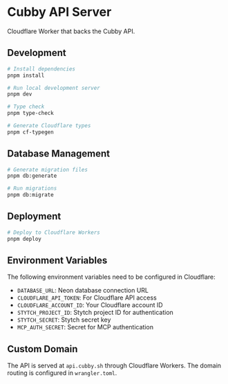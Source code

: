 # Cubby API Server

Cloudflare Worker that backs the Cubby API.

## Development

```bash
# Install dependencies
pnpm install

# Run local development server
pnpm dev

# Type check
pnpm type-check

# Generate Cloudflare types
pnpm cf-typegen
```

## Database Management

```bash
# Generate migration files
pnpm db:generate

# Run migrations
pnpm db:migrate
```

## Deployment

```bash
# Deploy to Cloudflare Workers
pnpm deploy
```

## Environment Variables

The following environment variables need to be configured in Cloudflare:

- `DATABASE_URL`: Neon database connection URL
- `CLOUDFLARE_API_TOKEN`: For Cloudflare API access
- `CLOUDFLARE_ACCOUNT_ID`: Your Cloudflare account ID
- `STYTCH_PROJECT_ID`: Stytch project ID for authentication
- `STYTCH_SECRET`: Stytch secret key
- `MCP_AUTH_SECRET`: Secret for MCP authentication

## Custom Domain

The API is served at `api.cubby.sh` through Cloudflare Workers. The domain routing is configured in `wrangler.toml`.



